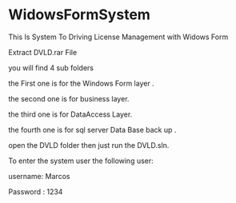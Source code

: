 # WidowsFormSystem
This Is System To Driving License Management with Widows Form

Extract DVLD.rar File

you will find 4 sub folders

the First one is for the Windows Form layer .

the second one is for business layer.

the third one is for DataAccess Layer.

the fourth one is for sql server Data Base back up .

 open the DVLD folder 
then just run the DVLD.sln.

To enter the system user the following user:

username: Marcos

Password : 1234
